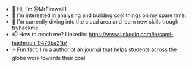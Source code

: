 - 👋 Hi, I’m @MrFirewall1
- 👀 I’m interested in analysing and building cool things on my spare time.
- 🌱 I’m currently diving into the cloud area and learn new skills trough tryhackme
- 📫 How to reach me? Linkedin: https://www.linkedin.com/in/sami-hachroun-9470ba21b/ 
- ⚡ Fun fact: I`m a author of an journal that helps students across the globe work towards their goal
